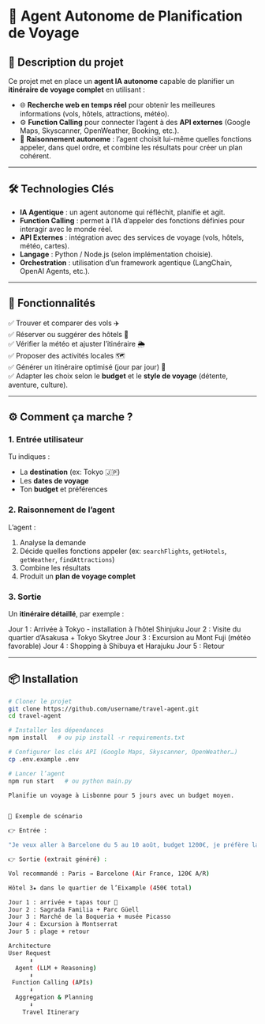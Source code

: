 # 🧳 Agent Autonome de Planification de Voyage  

## 🚀 Description du projet  
Ce projet met en place un **agent IA autonome** capable de planifier un **itinéraire de voyage complet** en utilisant :  

- 🌐 **Recherche web en temps réel** pour obtenir les meilleures informations (vols, hôtels, attractions, météo).  
- ⚙️ **Function Calling** pour connecter l’agent à des **API externes** (Google Maps, Skyscanner, OpenWeather, Booking, etc.).  
- 🤖 **Raisonnement autonome** : l’agent choisit lui-même quelles fonctions appeler, dans quel ordre, et combine les résultats pour créer un plan cohérent.  

---

## 🛠️ Technologies Clés  
- **IA Agentique** : un agent autonome qui réfléchit, planifie et agit.  
- **Function Calling** : permet à l’IA d’appeler des fonctions définies pour interagir avec le monde réel.  
- **API Externes** : intégration avec des services de voyage (vols, hôtels, météo, cartes).  
- **Langage** : Python / Node.js (selon implémentation choisie).  
- **Orchestration** : utilisation d’un framework agentique (LangChain, OpenAI Agents, etc.).  

---

## 📂 Fonctionnalités  
✅ Trouver et comparer des vols ✈️  
✅ Réserver ou suggérer des hôtels 🏨  
✅ Vérifier la météo et ajuster l’itinéraire 🌦️  
✅ Proposer des activités locales 🗺️  
✅ Générer un itinéraire optimisé (jour par jour) 📅  
✅ Adapter les choix selon le **budget** et le **style de voyage** (détente, aventure, culture).  

---

## ⚙️ Comment ça marche ?  

### 1. Entrée utilisateur  
Tu indiques :  
- La **destination** (ex: Tokyo 🇯🇵)  
- Les **dates de voyage**  
- Ton **budget** et préférences  

### 2. Raisonnement de l’agent  
L’agent :  
1. Analyse la demande  
2. Décide quelles fonctions appeler (ex: `searchFlights`, `getHotels`, `getWeather`, `findAttractions`)  
3. Combine les résultats  
4. Produit un **plan de voyage complet**  

### 3. Sortie  
Un **itinéraire détaillé**, par exemple :  

Jour 1 : Arrivée à Tokyo - installation à l’hôtel Shinjuku
Jour 2 : Visite du quartier d’Asakusa + Tokyo Skytree
Jour 3 : Excursion au Mont Fuji (météo favorable)
Jour 4 : Shopping à Shibuya et Harajuku
Jour 5 : Retour


---

## 📦 Installation  

```bash
# Cloner le projet
git clone https://github.com/username/travel-agent.git
cd travel-agent

# Installer les dépendances
npm install   # ou pip install -r requirements.txt

# Configurer les clés API (Google Maps, Skyscanner, OpenWeather…)
cp .env.example .env

# Lancer l’agent
npm run start   # ou python main.py

Planifie un voyage à Lisbonne pour 5 jours avec un budget moyen.


📖 Exemple de scénario

👉 Entrée :

"Je veux aller à Barcelone du 5 au 10 août, budget 1200€, je préfère la culture et la gastronomie."

👉 Sortie (extrait généré) :

Vol recommandé : Paris → Barcelone (Air France, 120€ A/R)

Hôtel 3★ dans le quartier de l’Eixample (450€ total)

Jour 1 : arrivée + tapas tour 🍷
Jour 2 : Sagrada Familia + Parc Güell
Jour 3 : Marché de la Boqueria + musée Picasso
Jour 4 : Excursion à Montserrat
Jour 5 : plage + retour

Architecture
User Request
      ⬇️
  Agent (LLM + Reasoning)
      ⬇️
 Function Calling (APIs)
      ⬇️
  Aggregation & Planning
      ⬇️
    Travel Itinerary
